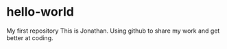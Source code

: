 # hello-world
My first repository
This is Jonathan. Using github to share my work and get better at coding.
